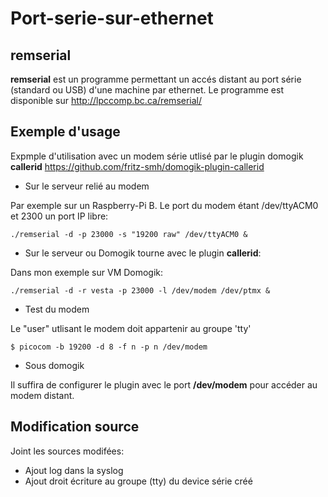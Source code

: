 Port-serie-sur-ethernet
=======================

remserial
---------

**remserial** est un programme permettant un accés distant au port série  (standard ou USB) d'une machine par ethernet. 
Le programme est disponible sur http://lpccomp.bc.ca/remserial/

Exemple d'usage
---------------

Expmple d'utilisation avec un modem série utlisé par le plugin domogik  **callerid** https://github.com/fritz-smh/domogik-plugin-callerid


* Sur le serveur relié au modem 

Par exemple sur un Raspberry-Pi B. Le port du modem étant /dev/ttyACM0 et 2300 un port IP libre:

    ./remserial -d -p 23000 -s "19200 raw" /dev/ttyACM0 &
    


* Sur le serveur ou Domogik tourne avec le plugin **callerid**:

Dans mon exemple sur VM Domogik:

    ./remserial -d -r vesta -p 23000 -l /dev/modem /dev/ptmx &
    
    
* Test du modem

Le "user" utlisant le modem  doit appartenir au groupe 'tty'

    $ picocom -b 19200 -d 8 -f n -p n /dev/modem

* Sous domogik

Il suffira de configurer le plugin avec le port **/dev/modem** pour accéder au modem distant.


Modification source
-------------------

Joint les sources modifées:

* Ajout log dans la syslog
* Ajout droit écriture au groupe (tty) du device série créé


    




